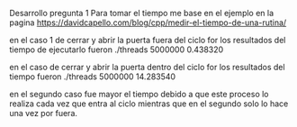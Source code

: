 Desarrollo pregunta 1 
Para tomar el tiempo me base en el ejemplo 
en la pagina https://davidcapello.com/blog/cpp/medir-el-tiempo-de-una-rutina/

en el caso 1 de cerrar y abrir la puerta fuera del ciclo for los resultados del tiempo
de ejecutarlo fueron ./threads 5000000  0.438320


en el caso de cerrar y abrir la puerta dentro del ciclo for los resultados del
tiempo fueron ./threads 5000000 14.283540 


en el segundo caso fue mayor el tiempo debido a que este proceso lo realiza cada
vez que entra al ciclo mientras que en el segundo solo lo hace una vez por fuera. 
